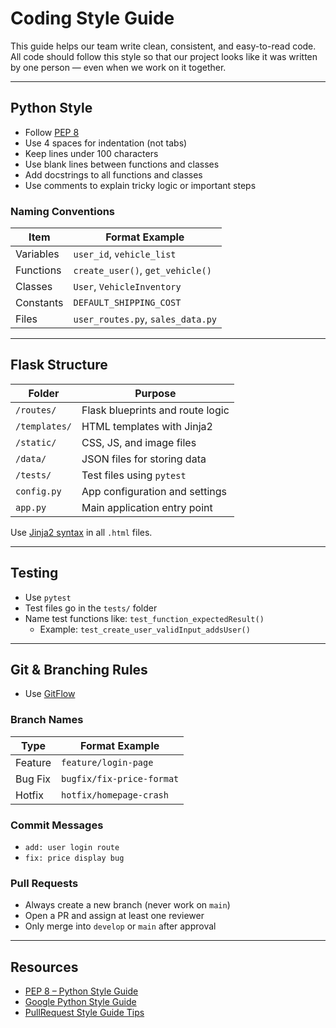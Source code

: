 # Coding Style Guide 

This guide helps our team write clean, consistent, and easy-to-read code. All code should follow this style so that our project looks like it was written by one person — even when we work on it together.

---

## Python Style

- Follow [PEP 8](https://peps.python.org/pep-0008/)
- Use 4 spaces for indentation (not tabs)
- Keep lines under 100 characters
- Use blank lines between functions and classes
- Add docstrings to all functions and classes
- Use comments to explain tricky logic or important steps

### Naming Conventions

| Item        | Format Example            |
|-------------|----------------------------|
| Variables   | `user_id`, `vehicle_list`  |
| Functions   | `create_user()`, `get_vehicle()` |
| Classes     | `User`, `VehicleInventory` |
| Constants   | `DEFAULT_SHIPPING_COST`    |
| Files       | `user_routes.py`, `sales_data.py` |

---

## Flask Structure

| Folder         | Purpose                          |
|----------------|----------------------------------|
| `/routes/`     | Flask blueprints and route logic |
| `/templates/`  | HTML templates with Jinja2       |
| `/static/`     | CSS, JS, and image files         |
| `/data/`       | JSON files for storing data      |
| `/tests/`      | Test files using `pytest`        |
| `config.py`    | App configuration and settings   |
| `app.py`       | Main application entry point     |

Use [Jinja2 syntax](https://jinja.palletsprojects.com/en/3.1.x/templates/) in all `.html` files.

---

## Testing

- Use `pytest`
- Test files go in the `tests/` folder
- Name test functions like: `test_function_expectedResult()`
  - Example: `test_create_user_validInput_addsUser()`

---

## Git & Branching Rules

- Use [GitFlow](https://www.atlassian.com/git/tutorials/comparing-workflows/gitflow-workflow)

### Branch Names

| Type     | Format Example             |
|----------|----------------------------|
| Feature  | `feature/login-page`       |
| Bug Fix  | `bugfix/fix-price-format`  |
| Hotfix   | `hotfix/homepage-crash`    |

### Commit Messages

-  `add: user login route`
-  `fix: price display bug`

### Pull Requests

- Always create a new branch (never work on `main`)
- Open a PR and assign at least one reviewer
- Only merge into `develop` or `main` after approval

---

## Resources

- [PEP 8 – Python Style Guide](https://peps.python.org/pep-0008/)
- [Google Python Style Guide](https://google.github.io/styleguide/pyguide.html)
- [PullRequest Style Guide Tips](https://www.pullrequest.com/blog/create-a-programming-style-guide/)
